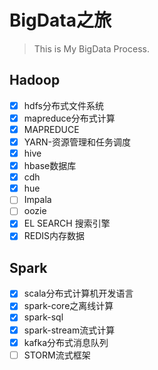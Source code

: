# BigData之旅

> This is My BigData Process.

## Hadoop

- [x] hdfs分布式文件系统
- [x] mapreduce分布式计算
- [x] MAPREDUCE
- [x] YARN-资源管理和任务调度
- [x] hive
- [x] hbase数据库
- [x] cdh
- [x] hue
- [ ] Impala
- [ ] oozie
- [x] EL SEARCH 搜索引擎
- [x] REDIS内存数据
  
## Spark

- [x] scala分布式计算机开发语言
- [x] spark-core之离线计算
- [x] spark-sql
- [x] spark-stream流式计算
- [x] kafka分布式消息队列
- [ ] STORM流式框架
